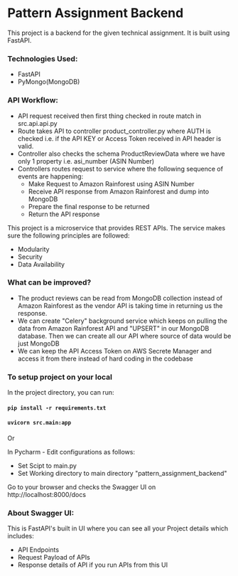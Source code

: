 # Pattern Assignment Backend

This project is a backend for the given technical assignment. It is built using FastAPI.

### Technologies Used:
- FastAPI
- PyMongo(MongoDB)

### API Workflow:
- API request received then first thing checked in route match in src.api.api.py
- Route takes API to controller product_controller.py where AUTH is checked i.e. if the API KEY or Access Token received in API header is valid.
- Controller also checks the schema ProductReviewData where we have only 1 property i.e. asi_number (ASIN Number)
- Controllers routes request to service where the following sequence of events are happening:
  - Make Request to Amazon Rainforest using ASIN Number
  - Receive API response from Amazon Rainforest and dump into MongoDB
  - Prepare the final response to be returned
  - Return the API response

This project is a microservice that provides REST APIs. The service makes sure the following principles are followed:
- Modularity
- Security
- Data Availability

### What can be improved?
- The product reviews can be read from MongoDB collection instead of Amazon Rainforest as the vendor API is taking time in returning us the response.
- We can create "Celery" background service which keeps on pulling the data from Amazon Rainforest API and "UPSERT" in our MongoDB database. Then we can create all our API where source of data would be just MongoDB
- We can keep the API Access Token on AWS Secrete Manager and access it from there instead of hard coding in the codebase

### To setup project on your local

In the project directory, you can run:

#### `pip install -r requirements.txt`

#### `uvicorn src.main:app`

Or 

In Pycharm - Edit configurations as follows:
- Set Scipt to main.py
- Set Working directory to main directory "pattern_assignment_backend"

Go to your browser and checks the Swagger UI on http://localhost:8000/docs

### About Swagger UI:
 This is FastAPI's built in UI where you can see all your Project details which includes:
 - API Endpoints
 - Request Payload of APIs
 - Response details of API if you run APIs from this UI
